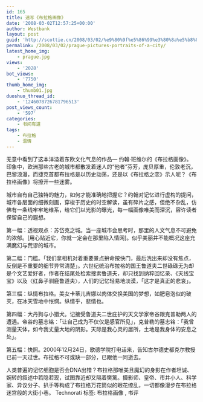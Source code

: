 ```yaml
---
id: 165
title: 速写《布拉格画像》
date: '2008-03-02T12:57:25+00:00'
author: Westbank
layout: post
guid: 'http://scottie.cn/2008/03/02/%e9%80%9f%e5%86%99%e3%80%8a%e5%b8%83%e6%8b%89%e6%a0%bc%e7%94%bb%e5%83%8f%e3%80%8b/'
permalink: /2008/03/02/prague-pictures-portraits-of-a-city/
latest_home_img:
    - prague.jpg
views:
    - '2028'
bot_views:
    - '7750'
thumb_home_img:
    - thumb01.jpg
duoshuo_thread_id:
    - '1246078726781796513'
post_views_count:
    - '597'
categories:
    - 书间有道
tags:
    - 布拉格
    - 温情
---
```


无意中看到了这本洋溢着东欧文化气息的作品— 约翰·班维尔的《布拉格画像》。印象中，欧洲那些古老的城市都散发着迷人的“他者”芬芳，庞贝厚重，伦敦老沉，巴黎浪漫，而捷克首都布拉格是以历史动荡，还是以《布拉格之恋》示人呢？《布拉格画像》将撩开一些迷雾。

城市自有自己独特的魅力，如何才能准确地把握它？约翰对记忆进行虚构的提问，城市各层面的细微刻画，穿梭于历史的时空解读，虽有碎片之感，但绝不杂乱，仿佛有一条线牢牢地维系，给它们以光影的曝光，每一幅画像唯美而深沉，容许读者保留自己的遐想。

第一幅：透视观点：苏岱克之城。当一座城市会思考时，那里的人文气息不可避免的浓郁。[用心贴近它，你就一定会在那里陷入情网]。似乎美丽并不能概况这座充满魔幻与荒谬的城市。

 第二幅：门槛。「我们拿相机对着重要景点拚命按快门，最后洗出来却没有焦点，反倒是不重要的细节异常清楚」。六世纪统治布拉格的国王鲁道夫二世碌碌无为却是个文艺爱好者，作者在结尾处检索搜索鲁道夫，却只找到纳粹回忆录、《天线宝宝》以及〈红鼻子驯鹿鲁道夫〉，人们的记忆轻易地淡漠，「这才是真正的悲哀」。

第三幅：纵情布拉格。美女卡蒂儿吉娜以肉体交换美国的梦想，如肥皂泡似的破灭，在冰天雪地中怅惘。纵情乎，悲情也。

第四幅：大丹狗与小猎犬。记接受鲁道夫二世庇护的天文学家帝谷跟克普勒两人的遭遇。帝谷的墓志铭：「让自己成为不仅仅是感官所见」，克普勒的墓志铭：「我曾测量天体，如今我丈量大地的阴影。天际是我心灵的居所，土地是我身体的安息之处」。

第五幅：快照。2000年12月24日，歌德学院打电话来，告知古尔德史都克尔教授已前一天过世。布拉格不可或缺一部分，已跟他一同逝去。

人类普遍的记忆细胞是否会DNA出错？布拉格那唯美且魔幻的身影在作者坦诚、婉转的叙述中若隐若现，试图靠近却又隔着樊篱。摄影师、皇帝、市井小人、科学家、异议分子、扒手等构成了布拉格万花筒似的眼花缭乱，一切都像漫步在布拉格迷宫般的大街小巷。
Technorati 标签: 布拉格画像 , 书评
